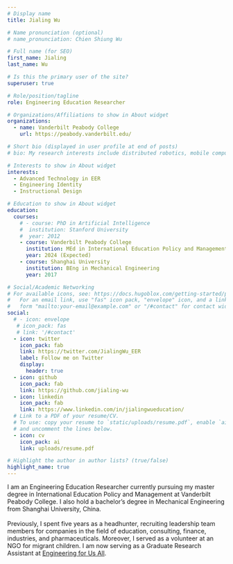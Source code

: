```yaml
---
# Display name
title: Jialing Wu

# Name pronunciation (optional)
# name_pronunciation: Chien Shiung Wu

# Full name (for SEO)
first_name: Jialing
last_name: Wu

# Is this the primary user of the site?
superuser: true

# Role/position/tagline
role: Engineering Education Researcher

# Organizations/Affiliations to show in About widget
organizations:
  - name: Vanderbilt Peabody College
    url: https://peabody.vanderbilt.edu/

# Short bio (displayed in user profile at end of posts)
# bio: My research interests include distributed robotics, mobile computing and programmable matter.

# Interests to show in About widget
interests:
  - Advanced Technology in EER
  - Engineering Identity
  - Instructional Design

# Education to show in About widget
education:
  courses:
    # - course: PhD in Artificial Intelligence
    #  institution: Stanford University
    #  year: 2012
    - course: Vanderbilt Peabody College
      institution: MEd in International Education Policy and Management
      year: 2024 (Expected)
    - course: Shanghai University
      institution: BEng in Mechanical Engineering
      year: 2017

# Social/Academic Networking
# For available icons, see: https://docs.hugoblox.com/getting-started/page-builder/#icons
#   For an email link, use "fas" icon pack, "envelope" icon, and a link in the
#   form "mailto:your-email@example.com" or "/#contact" for contact widget.
social:
  # - icon: envelope
   # icon_pack: fas
   # link: '/#contact'
  - icon: twitter
    icon_pack: fab
    link: https://twitter.com/JialingWu_EER
    label: Follow me on Twitter
    display:
      header: true
  - icon: github
    icon_pack: fab
    link: https://github.com/jialing-wu
  - icon: linkedin
    icon_pack: fab
    link: https://www.linkedin.com/in/jialingwueducation/
  # Link to a PDF of your resume/CV.
  # To use: copy your resume to `static/uploads/resume.pdf`, enable `ai` icons in `params.yaml`,
  # and uncomment the lines below.
  - icon: cv
    icon_pack: ai
    link: uploads/resume.pdf

# Highlight the author in author lists? (true/false)
highlight_name: true
---
```


I am an Engineering Education Researcher currently pursuing my master degree in International Education Policy and Management at Vanderbilt Peabody College. I also hold a bachelor’s degree in Mechanical Engineering from Shanghai University, China. <br> 
<br>
Previously, I spent five years as a headhunter, recruiting leadership team members for companies in the field of education, consulting, finance, industries, and pharmaceuticals. Moreover, I served as a volunteer at an NGO for migrant children. I am now serving as a Graduate Research Assistant at [Engineering for Us All](https://e4usa.org).
